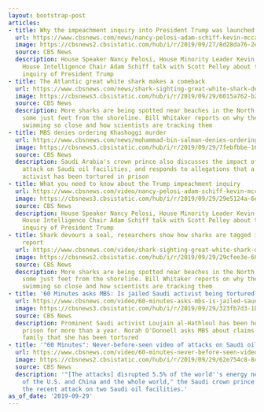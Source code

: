 ```yaml
---
layout: bootstrap-post
articles:
- title: Why the impeachment inquiry into President Trump was launched
  url: https://www.cbsnews.com/news/nancy-pelosi-adam-schiff-kevin-mccarthy-why-trump-impeachment-inquiry-launched-60-minutes-2019-09-29/
  image: https://cbsnews2.cbsistatic.com/hub/i/r/2019/09/27/8d28da76-2e3f-4f98-815d-21353eae7f71/thumbnail/1200x630/2f76cc1903afb7c4c7ef99061ad1f584/gettyimages-1159007456.jpg
  source: CBS News
  description: House Speaker Nancy Pelosi, House Minority Leader Kevin McCarthy and
    House Intelligence Chair Adam Schiff talk with Scott Pelley about the impeachment
    inquiry of President Trump
- title: The Atlantic great white shark makes a comeback
  url: https://www.cbsnews.com/news/shark-sighting-great-white-shark-devours-seal-researchers-show-how-sharks-are-tagged-in-60-minutes-report-2019-09-29/
  image: https://cbsnews3.cbsistatic.com/hub/i/r/2019/09/29/6015a762-b2dc-4d8e-8ea0-21e8d85ad09b/thumbnail/1200x630/db9eccb3d72f744ec0de04baa0f94d81/sharksarticle.jpg
  source: CBS News
  description: More sharks are being spotted near beaches in the North Atlantic Ocean,
    some just feet from the shoreline. Bill Whitaker reports on why the sharks are
    swimming so close and how scientists are tracking them
- title: MBS denies ordering Khashoggi murder
  url: https://www.cbsnews.com/news/mohammad-bin-salman-denies-ordering-khashoggi-murder-but-says-he-takes-responsibility-for-it-60-minutes-2019-09-29/
  image: https://cbsnews3.cbsistatic.com/hub/i/r/2019/09/29/7febfbbe-16c0-4cf3-9f3e-e0a0aaba625b/thumbnail/1200x630/d6f291cd63cbd72aa08bf990d794ea1a/mbsvideo.jpg
  source: CBS News
  description: Saudi Arabia's crown prince also discusses the impact of a September
    attack on Saudi oil facilities, and responds to allegations that a female Saudi
    activist has been tortured in prison
- title: What you need to know about the Trump impeachment inquiry
  url: https://www.cbsnews.com/video/nancy-pelosi-adam-schiff-kevin-mccarthy-why-trump-impeachment-inquiry-launched-60-minutes-2019-09-29/
  image: https://cbsnews3.cbsistatic.com/hub/i/r/2019/09/29/29e5124a-6e71-480f-980b-ae84e4b5e291/thumbnail/1200x630/034764b17b4eabee2439e2c5df2f1231/0929-60minutes-impeachmentinquiry-pelley-1942749-640x360.jpg
  source: CBS News
  description: House Speaker Nancy Pelosi, House Minority Leader Kevin McCarthy and
    House Intelligence Chair Adam Schiff talk with Scott Pelley about the impeachment
    inquiry of President Trump
- title: Shark devours a seal, researchers show how sharks are tagged in “60 Minutes”
    report
  url: https://www.cbsnews.com/video/shark-sighting-great-white-shark-devours-seal-researchers-show-how-sharks-are-tagged-in-60-minutes-report-2019-09-29/
  image: https://cbsnews2.cbsistatic.com/hub/i/r/2019/09/29/29cfee3e-68a9-42b4-afa7-8c74aecbe133/thumbnail/1200x630/44ec7d86613ca8c82c09947a2ccdb41c/sharksvideo-1942773-640x360.jpg
  source: CBS News
  description: More sharks are being spotted near beaches in the North Atlantic Ocean,
    some just feet from the shoreline. Bill Whitaker reports on why the sharks are
    swimming so close and how scientists are tracking them
- title: '60 Minutes asks MBS: Is jailed Saudi activist being tortured?'
  url: https://www.cbsnews.com/video/60-minutes-asks-mbs-is-jailed-saudi-activist-being-tortured/
  image: https://cbsnews3.cbsistatic.com/hub/i/r/2019/09/29/323fb7d3-18d7-4720-b8fa-e3fd894a635e/thumbnail/1200x630/0919faaa4890e3bcae2af540eade5af4/ot-mbs5-1942760-640x360.jpg
  source: CBS News
  description: Prominent Saudi activist Loujain al-Hathloul has been held in a Saudi
    prison for more than a year. Norah O'Donnell asks MBS about claims by al-Hathloul's
    family that she has been tortured
- title: '"60 Minutes": Never-before-seen video of attacks on Saudi oil'
  url: https://www.cbsnews.com/video/60-minutes-never-before-seen-video-of-attacks-on-saudi-oil/
  image: https://cbsnews2.cbsistatic.com/hub/i/r/2019/09/29/62e754c8-8ca4-4269-9d9f-6859262ea539/thumbnail/1200x630/374605f1a282009c3baafd3e69f45f81/ot-mbs3-1942744-640x360.jpg
  source: CBS News
  description: '"[The attacks] disrupted 5.5% of the world''s energy needs, the needs
    of the U.S. and China and the whole world," the Saudi crown prince says about
    the recent attack on two Saudi oil facilities.'
as_of_date: '2019-09-29'
---
```


